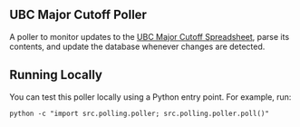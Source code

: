 ## UBC Major Cutoff Poller

A poller to monitor updates to the [UBC Major Cutoff Spreadsheet](https://docs.google.com/spreadsheets/d/1WkMPGKerBEms560QiMY4v8BmapBitMqwq9lTmzoSJPo/edit), parse its contents, and update the database whenever changes are detected.

## Running Locally
You can test this poller locally using a Python entry point. For example, run: 

`python -c "import src.polling.poller; src.polling.poller.poll()"`